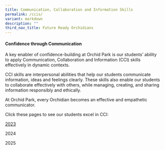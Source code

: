 ```yaml
---
title: Communication, Collaboration and Information Skills
permalink: /ccis/
variant: markdown
description: ""
third_nav_title: Future Ready Orchidians
---
```

<div>
<h4>Confidence through Communication</h4>
	
<p>A key enabler of confidence-building at Orchid Park is our students’ ability to apply Communication, Collaboration and Information (CCI) skills effectively in dynamic contexts.</p>
<p>CCI skills are interpersonal abilities that help our students communicate information, ideas and feelings clearly. These skills also enable our students to collaborate effectively with others, while managing, creating, and sharing information responsibly and ethically.</p>
<p>At Orchid Park, every Orchidian becomes an effective and empathetic communicator.</p>
<p>Click these pages to see our students excel in CCI:</p>

<a href="/cci-2023/">2023</a><br>

2024<br>

2025<br>
	
</div>